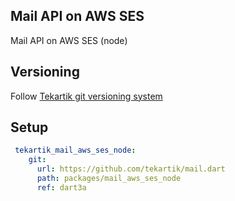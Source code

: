 ## Mail API on AWS SES

Mail API on AWS SES (node)

## Versioning

Follow [Tekartik git versioning system](https://github.com/tekartik/common.dart/blob/main/doc/tekartik_versioning.md)

## Setup

```yaml
 tekartik_mail_aws_ses_node:
    git:
      url: https://github.com/tekartik/mail.dart
      path: packages/mail_aws_ses_node
      ref: dart3a
```
